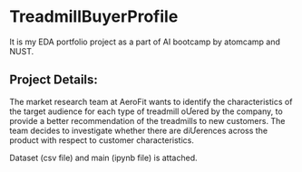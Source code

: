 # TreadmillBuyerProfile
It is my EDA portfolio project as a part of AI bootcamp by atomcamp and NUST.

## Project Details:
The market research team at AeroFit wants to identify the characteristics of the target
audience for each type of treadmill oƯered by the company, to provide a better
recommendation of the treadmills to new customers. The team decides to investigate
whether there are diƯerences across the product with respect to customer
characteristics.


Dataset (csv file) and main (ipynb file) is attached.